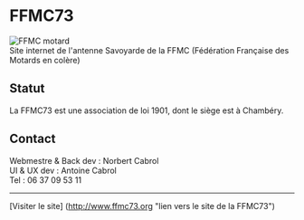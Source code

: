 # FFMC73  
![FFMC motard](http://www.ffmc73.org/images/motard.png "dessin d'un motard FFMC de dos")  
Site internet de l'antenne Savoyarde de la FFMC (Fédération Française des Motards en colère)

## Statut #
La FFMC73 est une association de loi 1901, dont le siège est à Chambéry.

## Contact #
Webmestre & Back dev : Norbert Cabrol  
UI & UX dev : Antoine Cabrol  
Tel : 06 37 09 53 11  

---  
[Visiter le site] (http://www.ffmc73.org "lien vers le site de la FFMC73")
